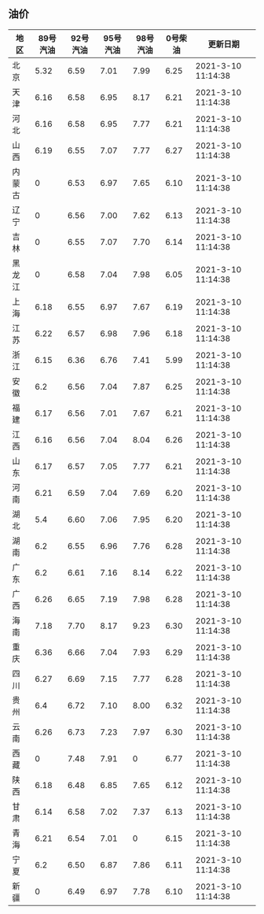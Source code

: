 
<!DOCTYPE html>
<html lang="zh-cn">
<head>
<script src='https://cdnjs.cloudflare.com/ajax/libs/mathjax/2.7.5/latest.js?config=TeX-MML-AM_CHTML' async></script>
<meta content="text/html; charset=utf-8" http-equiv="content-type" />
<link href="https://cdn.jsdelivr.net/gh/RookieFanzk/link/github.css" rel="stylesheet">
</head>

<body>
<h2>油价</h1>
<table>
<thead>
<tr>
<th>地区</th>
<th>89号汽油</th>
<th>92号汽油</th>
<th>95号汽油</th>
<th>98号汽油</th>
<th>0号柴油</th>
<th>更新日期</th>
</tr>
</thead>
<tbody>
<tr>
<td>北京</td>
<td>5.32</td>
<td>6.59</td>
<td>7.01</td>
<td>7.99</td>
<td>6.25</td>
<td>2021-3-10 11:14:38</td>
</tr>
<tr>
<td>天津</td>
<td>6.16</td>
<td>6.58</td>
<td>6.95</td>
<td>8.17</td>
<td>6.21</td>
<td>2021-3-10 11:14:38</td>
</tr>
<tr>
<td>河北</td>
<td>6.16</td>
<td>6.58</td>
<td>6.95</td>
<td>7.77</td>
<td>6.21</td>
<td>2021-3-10 11:14:38</td>
</tr>
<tr>
<td>山西</td>
<td>6.19</td>
<td>6.55</td>
<td>7.07</td>
<td>7.77</td>
<td>6.27</td>
<td>2021-3-10 11:14:38</td>
</tr>
<tr>
<td>内蒙古</td>
<td>0</td>
<td>6.53</td>
<td>6.97</td>
<td>7.65</td>
<td>6.10</td>
<td>2021-3-10 11:14:38</td>
</tr>
<tr>
<td>辽宁</td>
<td>0</td>
<td>6.56</td>
<td>7.00</td>
<td>7.62</td>
<td>6.13</td>
<td>2021-3-10 11:14:38</td>
</tr>
<tr>
<td>吉林</td>
<td>0</td>
<td>6.55</td>
<td>7.07</td>
<td>7.70</td>
<td>6.14</td>
<td>2021-3-10 11:14:38</td>
</tr>
<tr>
<td>黑龙江</td>
<td>0</td>
<td>6.58</td>
<td>7.04</td>
<td>7.98</td>
<td>6.05</td>
<td>2021-3-10 11:14:38</td>
</tr>
<tr>
<td>上海</td>
<td>6.18</td>
<td>6.55</td>
<td>6.97</td>
<td>7.67</td>
<td>6.19</td>
<td>2021-3-10 11:14:38</td>
</tr>
<tr>
<td>江苏</td>
<td>6.22</td>
<td>6.57</td>
<td>6.98</td>
<td>7.96</td>
<td>6.18</td>
<td>2021-3-10 11:14:38</td>
</tr>
<tr>
<td>浙江</td>
<td>6.15</td>
<td>6.36</td>
<td>6.76</td>
<td>7.41</td>
<td>5.99</td>
<td>2021-3-10 11:14:38</td>
</tr>
<tr>
<td>安徽</td>
<td>6.2</td>
<td>6.56</td>
<td>7.04</td>
<td>7.87</td>
<td>6.25</td>
<td>2021-3-10 11:14:38</td>
</tr>
<tr>
<td>福建</td>
<td>6.17</td>
<td>6.56</td>
<td>7.01</td>
<td>7.67</td>
<td>6.21</td>
<td>2021-3-10 11:14:38</td>
</tr>
<tr>
<td>江西</td>
<td>6.16</td>
<td>6.56</td>
<td>7.04</td>
<td>8.04</td>
<td>6.26</td>
<td>2021-3-10 11:14:38</td>
</tr>
<tr>
<td>山东</td>
<td>6.17</td>
<td>6.57</td>
<td>7.05</td>
<td>7.77</td>
<td>6.21</td>
<td>2021-3-10 11:14:38</td>
</tr>
<tr>
<td>河南</td>
<td>6.21</td>
<td>6.59</td>
<td>7.04</td>
<td>7.69</td>
<td>6.20</td>
<td>2021-3-10 11:14:38</td>
</tr>
<tr>
<td>湖北</td>
<td>5.4</td>
<td>6.60</td>
<td>7.06</td>
<td>7.95</td>
<td>6.20</td>
<td>2021-3-10 11:14:38</td>
</tr>
<tr>
<td>湖南</td>
<td>6.2</td>
<td>6.55</td>
<td>6.96</td>
<td>7.76</td>
<td>6.28</td>
<td>2021-3-10 11:14:38</td>
</tr>
<tr>
<td>广东</td>
<td>6.2</td>
<td>6.61</td>
<td>7.16</td>
<td>8.14</td>
<td>6.22</td>
<td>2021-3-10 11:14:38</td>
</tr>
<tr>
<td>广西</td>
<td>6.26</td>
<td>6.65</td>
<td>7.19</td>
<td>7.98</td>
<td>6.28</td>
<td>2021-3-10 11:14:38</td>
</tr>
<tr>
<td>海南</td>
<td>7.18</td>
<td>7.70</td>
<td>8.17</td>
<td>9.23</td>
<td>6.30</td>
<td>2021-3-10 11:14:38</td>
</tr>
<tr>
<td>重庆</td>
<td>6.36</td>
<td>6.66</td>
<td>7.04</td>
<td>7.93</td>
<td>6.29</td>
<td>2021-3-10 11:14:38</td>
</tr>
<tr>
<td>四川</td>
<td>6.27</td>
<td>6.69</td>
<td>7.15</td>
<td>7.77</td>
<td>6.28</td>
<td>2021-3-10 11:14:38</td>
</tr>
<tr>
<td>贵州</td>
<td>6.4</td>
<td>6.72</td>
<td>7.10</td>
<td>8.00</td>
<td>6.32</td>
<td>2021-3-10 11:14:38</td>
</tr>
<tr>
<td>云南</td>
<td>6.26</td>
<td>6.73</td>
<td>7.23</td>
<td>7.97</td>
<td>6.30</td>
<td>2021-3-10 11:14:38</td>
</tr>
<tr>
<td>西藏</td>
<td>0</td>
<td>7.48</td>
<td>7.91</td>
<td>0</td>
<td>6.77</td>
<td>2021-3-10 11:14:38</td>
</tr>
<tr>
<td>陕西</td>
<td>6.18</td>
<td>6.48</td>
<td>6.85</td>
<td>7.65</td>
<td>6.12</td>
<td>2021-3-10 11:14:38</td>
</tr>
<tr>
<td>甘肃</td>
<td>6.14</td>
<td>6.58</td>
<td>7.02</td>
<td>7.37</td>
<td>6.13</td>
<td>2021-3-10 11:14:38</td>
</tr>
<tr>
<td>青海</td>
<td>6.21</td>
<td>6.54</td>
<td>7.01</td>
<td>0</td>
<td>6.15</td>
<td>2021-3-10 11:14:38</td>
</tr>
<tr>
<td>宁夏</td>
<td>6.2</td>
<td>6.50</td>
<td>6.87</td>
<td>7.86</td>
<td>6.11</td>
<td>2021-3-10 11:14:38</td>
</tr>
<tr>
<td>新疆</td>
<td>0</td>
<td>6.49</td>
<td>6.97</td>
<td>7.78</td>
<td>6.10</td>
<td>2021-3-10 11:14:38</td>
</tr>
</tbody>
</table>
</body>
</html>
